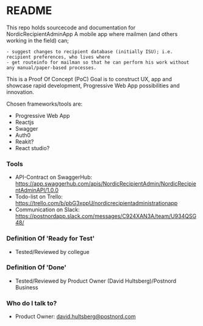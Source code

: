 # README #

This repo holds sourcecode and documentation for NordicRecipientAdminApp
A mobile app where mailmen (and others working in the field) can;

	- suggest changes to recipient database (initially ISU); i.e. recipient preferences, who lives where 
	- get routeinfo for mailman so that he can perform his work without any manual/paper-based processes.

This is a Proof Of Concept (PoC)
Goal is to construct UX, app and showcase rapid development, Progressive Web App possibilities and innovation.

Chosen frameworks/tools are:

- Progressive Web App 
- Reactjs
- Swagger
- Auth0
- Reakit?
- React studio?

### Tools ###

* API-Contract on SwaggerHub: https://app.swaggerhub.com/apis/NordicRecipientAdmin/NordicRecipientAdminAPI/1.0.0
* Todo-list on Trello: https://trello.com/b/pbG3xppU/nordicrecipientadministrationapp
* Communication on Slack: https://postnordapp.slack.com/messages/C924XAN3A/team/U934QSG48/

### Definition Of 'Ready for Test' ###

* Tested/Reviewed by collegue

### Definition Of 'Done' ###

* Tested/Reviewed by Product Owner (David Hultsberg)/Postnord Business 


### Who do I talk to? ###

* Product Owner: david.hultsberg@postnord.com